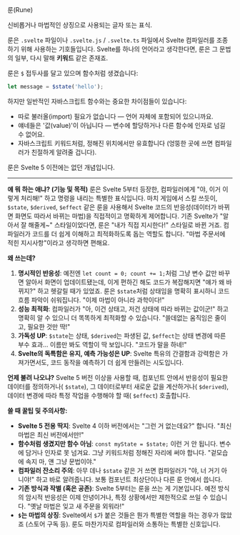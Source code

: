 룬(Rune)

신비롭거나 마법적인 상징으로 사용되는 글자 또는 표식.

룬은 `.svelte` 파일이나 `.svelte.js` / `.svelte.ts` 파일에서 Svelte 컴파일러를 조종하기 위해 사용하는 기호들입니다. Svelte를 하나의 언어라고 생각한다면, 룬은 그 문법의 일부, 다시 말해 **키워드** 같은 존재죠.

룬은 `$` 접두사를 달고 있으며 함수처럼 생겼습니다:

```javascript
let message = $state('hello');
```

하지만 일반적인 자바스크립트 함수와는 중요한 차이점들이 있습니다:

*   따로 불러올(import) 필요가 없습니다 — 언어 자체에 포함되어 있으니까요.
*   얘네들은 '값(value)'이 아닙니다 — 변수에 할당하거나 다른 함수에 인자로 넘길 수 없어요.
*   자바스크립트 키워드처럼, 정해진 위치에서만 유효합니다 (엉뚱한 곳에 쓰면 컴파일러가 친절하게 알려줄 겁니다).

룬은 Svelte 5 이전에는 없던 개념입니다.

---

**얘 뭐 하는 애냐? (기능 및 목적)**
룬은 Svelte 5부터 등장한, 컴파일러에게 "야, 이거 이렇게 처리해!" 하고 명령을 내리는 특별한 표식입니다. 마치 게임에서 스킬 쓰듯이, `$state`, `$derived`, `$effect` 같은 룬을 사용해서 Svelte 코드의 반응성(데이터가 바뀌면 화면도 따라서 바뀌는 마법)을 직접적이고 명확하게 제어합니다. 기존 Svelte가 "알아서 잘 해줄게~" 스타일이었다면, 룬은 "내가 직접 지시한다!" 스타일로 바뀐 거죠. 컴파일러가 코드를 더 쉽게 이해하고 최적화하도록 돕는 역할도 합니다. "마법 주문서에 적힌 지시사항"이라고 생각하면 편해요.

**왜 쓰는데?**
1.  **명시적인 반응성**: 예전엔 `let count = 0; count += 1;`처럼 그냥 변수 값만 바꾸면 알아서 화면이 업데이트됐는데, 이게 편하긴 해도 코드가 복잡해지면 "얘가 왜 바뀌지?" 하고 헷갈릴 때가 있었죠. 룬은 `$state`처럼 상태임을 명확히 표시하니 코드 흐름 파악이 쉬워집니다. "이제 마법이 아니라 과학이다!"
2.  **성능 최적화**: 컴파일러가 "아, 이건 상태고, 저건 상태에 따라 바뀌는 값이군!" 하고 명확히 알 수 있으니 더 똑똑하게 최적화할 수 있습니다. "쓸데없는 움직임은 줄이고, 필요한 것만 딱!"
3.  **가독성 UP**: `$state`는 상태, `$derived`는 파생된 값, `$effect`는 상태 변경에 따른 부수 효과... 이름만 봐도 역할이 딱 보입니다. "코드가 말을 하네!"
4.  **Svelte의 독특함은 유지, 예측 가능성은 UP**: Svelte 특유의 간결함과 강력함은 가져가면서도, 코드 동작을 예측하기 더 쉽게 만들려는 시도입니다.

**언제 불려 나오냐?**
Svelte 5 버전 이상을 사용할 때, 컴포넌트 안에서 반응성이 필요한 데이터를 정의하거나( `$state`), 그 데이터로부터 새로운 값을 계산하거나( `$derived`), 데이터 변경에 따라 특정 작업을 수행해야 할 때( `$effect`) 호출합니다.

**쓸 때 꿀팁 및 주의사항:**
*   **Svelte 5 전용 딱지**: Svelte 4 이하 버전에서는 "그런 거 없는데요?" 합니다. "최신 마법은 최신 버전에서만!"
*   **함수처럼 생겼지만 함수 아님**: `const myState = $state;` 이런 거 안 됩니다. 변수에 담거나 인자로 못 넘겨요. 그냥 키워드처럼 정해진 자리에 써야 합니다. "겉모습에 속지 마, 얜 그냥 문법이야."
*   **컴파일러 잔소리 주의**: 아무 데나 `$state` 같은 거 쓰면 컴파일러가 "야, 너 거기 아니야!" 하고 바로 알려줍니다. 보통 컴포넌트 최상단이나 다른 룬 안에서 씁니다.
*   **기존 방식과 작별 (혹은 공존)**: Svelte 5부터는 룬을 쓰는 게 기본입니다. 예전 방식의 암시적 반응성은 이제 안녕이거나, 특정 상황에서만 제한적으로 쓰일 수 있습니다. "옛날 마법은 잊고 새 주문을 외워라!"
*   **`$`는 마법의 상징**: Svelte에서 `$`가 붙은 것들은 뭔가 특별한 역할을 하는 경우가 많았죠 (스토어 구독 등). 룬도 마찬가지로 컴파일러와 소통하는 특별한 신호입니다.